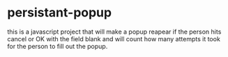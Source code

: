 # persistant-popup

this is a javascript project that will make a popup reapear if the person hits cancel or OK with the field blank and will count how many attempts it took for the person to fill out the popup.
